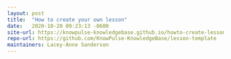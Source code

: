 ```yaml
---
layout: post
title:  "How to create your own lesson"
date:   2020-10-20 09:23:13 -0600
site-url: https://knowpulse-knowledgebase.github.io/howto-create-lesson/
repo-url: https://github.com/KnowPulse-KnowledgeBase/lesson-template
maintainers: Lacey-Anne Sanderson
---
```

